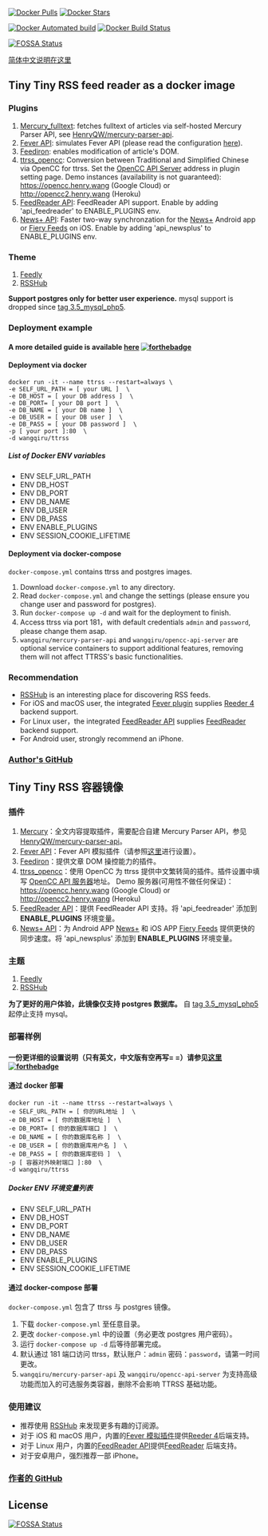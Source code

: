 [![Docker Pulls](https://img.shields.io/docker/pulls/wangqiru/ttrss.svg)](https://hub.docker.com/r/wangqiru/ttrss)
[![Docker Stars](https://img.shields.io/docker/stars/wangqiru/ttrss.svg)](https://hub.docker.com/r/wangqiru/ttrss)

[![Docker Automated build](https://img.shields.io/docker/automated/wangqiru/ttrss.svg)](https://hub.docker.com/r/wangqiru/ttrss/builds)
[![Docker Build Status](https://img.shields.io/docker/build/wangqiru/ttrss.svg)](https://hub.docker.com/r/wangqiru/ttrss/builds)

[![FOSSA Status](https://app.fossa.io/api/projects/git%2Bgithub.com%2FHenryQW%2Fdocker-ttrss-plugins.svg?type=shield)](https://app.fossa.io/projects/git%2Bgithub.com%2FHenryQW%2Fdocker-ttrss-plugins?ref=badge_shield)

[简体中文说明在这里](#tiny-tiny-rss-容器镜像)

## Tiny Tiny RSS feed reader as a docker image

### Plugins

1. [Mercury_fulltext](https://github.com/HenryQW/mercury_fulltext): fetches fulltext of articles via self-hosted Mercury Parser API, see [HenryQW/mercury-parser-api](https://github.com/HenryQW/mercury-parser-api).
1. [Fever API](https://github.com/HenryQW/tinytinyrss-fever-plugin): simulates Fever API (please read the configuration [here](https://tt-rss.org/oldforum/viewtopic.php?f=22&t=1981)).
1. [Feediron](https://github.com/feediron/ttrss_plugin-feediron): enables modification of article's DOM.
1. [ttrss_opencc](https://github.com/HenryQW/ttrss_opencc): Conversion between Traditional and Simplified Chinese via OpenCC for ttrss. Set the [OpenCC API Server](https://github.com/HenryQW/OpenCC.henry.wang) address in plugin setting page. Demo instances (availability is not guaranteed): https://opencc.henry.wang (Google Cloud) or http://opencc2.henry.wang (Heroku)
1. [FeedReader API](https://github.com/jangernert/FeedReader/tree/master/data/tt-rss-feedreader-plugin): FeedReader API support. Enable by adding 'api_feedreader' to ENABLE_PLUGINS env.
1. [News+ API](https://github.com/voidstern/tt-rss-newsplus-plugin/): Faster two-way synchronzation for the [News+](http://github.com/noinnion/newsplus/) Android app or [Fiery Feeds](http://cocoacake.net/apps/fiery/) on iOS. Enable by adding 'api_newsplus' to ENABLE_PLUGINS env.

### Theme

1. [Feedly](https://github.com/levito/tt-rss-feedly-theme)
1. [RSSHub](https://github.com/DIYgod/ttrss-theme-rsshub)

**Support postgres only for better user experience.** mysql support is dropped since [tag 3.5_mysql_php5](https://github.com/HenryQW/docker-ttrss-plugins/tree/3.5_mysql_php5).

### Deployment example

#### A more detailed guide is available [here](https://henry.wang/2018/04/25/ttrss-docker-plugins-guide.html) [![forthebadge](https://forthebadge.com/images/badges/check-it-out.svg)](https://henry.wang/2018/04/25/ttrss-docker-plugins-guide.html)

#### Deployment via docker

```
docker run -it --name ttrss --restart=always \
-e SELF_URL_PATH = [ your URL ]  \
-e DB_HOST = [ your DB address ]  \
-e DB_PORT= [ your DB port ]  \
-e DB_NAME = [ your DB name ]  \
-e DB_USER = [ your DB user ]  \
-e DB_PASS = [ your DB password ]  \
-p [ your port ]:80  \
-d wangqiru/ttrss
```

##### List of Docker ENV variables

* ENV SELF_URL_PATH
* ENV DB_HOST
* ENV DB_PORT
* ENV DB_NAME
* ENV DB_USER
* ENV DB_PASS
* ENV ENABLE_PLUGINS
* ENV SESSION_COOKIE_LIFETIME

#### Deployment via docker-compose

`docker-compose.yml` contains ttrss and postgres images.

1. Download `docker-compose.yml` to any directory.
1. Read `docker-compose.yml` and change the settings (please ensure you change user and password for postgres).
1. Run `docker-compose up -d` and wait for the deployment to finish.
1. Access ttrss via port 181，with default credentials `admin` and `password`, please change them asap.
1. `wangqiru/mercury-parser-api` and `wangqiru/opencc-api-server` are optional service containers to support additional features, removing them will not affect TTRSS's basic functionalities.

### Recommendation

* [RSSHub](https://docs.rsshub.app/en/) is an interesting place for discovering RSS feeds.
* For iOS and macOS user, the integrated [Fever plugin](https://github.com/HenryQW/tinytinyrss-fever-plugin) supplies [Reeder 4](http://reederapp.com/) backend support.
* For Linux user，the integrated [FeedReader API](https://github.com/jangernert/FeedReader/tree/master/data/tt-rss-feedreader-plugin) supplies [FeedReader](https://jangernert.github.io/FeedReader/) backend support.
* For Android user, strongly recommend an iPhone.

### [Author's GitHub](https://github.com/HenryQW/docker-ttrss-plugins)

## Tiny Tiny RSS 容器镜像

### 插件

1. [Mercury](https://github.com/HenryQW/mercury_fulltext)：全文内容提取插件，需要配合自建 Mercury Parser API，参见[HenryQW/mercury-parser-api](https://github.com/HenryQW/mercury-parser-api)。
1. [Fever API](https://github.com/HenryQW/tinytinyrss-fever-plugin)：Fever API 模拟插件（请参照[这里](https://tt-rss。org/oldforum/viewtopic。php?f=22&t=1981)进行设置）。
1. [Feediron](https://github.com/feediron/ttrss_plugin-feediron)：提供文章 DOM 操控能力的插件。
1. [ttrss_opencc](https://github.com/HenryQW/ttrss_opencc)：使用 OpenCC 为 ttrss 提供中文繁转简的插件。插件设置中填写 [OpenCC API 服务器](https://github.com/HenryQW/OpenCC.henry.wang)地址。 Demo 服务器(可用性不做任何保证)：https://opencc.henry.wang (Google Cloud) or http://opencc2.henry.wang (Heroku)
1. [FeedReader API](https://github.com/jangernert/FeedReader/tree/master/data/tt-rss-feedreader-plugin)：提供 FeedReader API 支持。将 'api_feedreader' 添加到 **ENABLE_PLUGINS** 环境变量。
1. [News+ API](https://github.com/voidstern/tt-rss-newsplus-plugin/)：为 Android APP [News+](http://github.com/noinnion/newsplus/) 和 iOS APP [Fiery Feeds](http://cocoacake.net/apps/fiery/) 提供更快的同步速度。将 'api_newsplus' 添加到 **ENABLE_PLUGINS** 环境变量。

### 主题

1. [Feedly](https://github.com/levito/tt-rss-feedly-theme)
1. [RSSHub](https://github.com/DIYgod/ttrss-theme-rsshub)

**为了更好的用户体验，此镜像仅支持 postgres 数据库。** 自 [tag 3.5_mysql_php5](https://github.com/HenryQW/docker-ttrss-plugins/tree/3.5_mysql_php5) 起停止支持 mysql。

### 部署样例

#### 一份更详细的设置说明（只有英文，中文版有空再写= =）请参见[这里](https://henry.wang/2018/04/25/ttrss-docker-plugins-guide.html) [![forthebadge](https://forthebadge.com/images/badges/check-it-out.svg)](https://henry.wang/2018/04/25/ttrss-docker-plugins-guide.html)

#### 通过 docker 部署

```
docker run -it --name ttrss --restart=always \
-e SELF_URL_PATH = [ 你的URL地址 ]  \
-e DB_HOST = [ 你的数据库地址 ]  \
-e DB_PORT= [ 你的数据库端口 ]  \
-e DB_NAME = [ 你的数据库名称 ]  \
-e DB_USER = [ 你的数据库用户名 ]  \
-e DB_PASS = [ 你的数据库密码 ]  \
-p [ 容器对外映射端口 ]:80  \
-d wangqiru/ttrss
```

##### Docker ENV 环境变量列表

* ENV SELF_URL_PATH
* ENV DB_HOST
* ENV DB_PORT
* ENV DB_NAME
* ENV DB_USER
* ENV DB_PASS
* ENV ENABLE_PLUGINS
* ENV SESSION_COOKIE_LIFETIME

#### 通过 docker-compose 部署

`docker-compose.yml` 包含了 ttrss 与 postgres 镜像。

1. 下载 `docker-compose.yml` 至任意目录。
1. 更改 `docker-compose.yml` 中的设置（务必更改 postgres 用户密码）。
1. 运行 `docker-compose up -d` 后等待部署完成。
1. 默认通过 181 端口访问 ttrss，默认账户：`admin` 密码：`password`，请第一时间更改。
1. `wangqiru/mercury-parser-api` 及 `wangqiru/opencc-api-server` 为支持高级功能而加入的可选服务类容器，删除不会影响 TTRSS 基础功能。

### 使用建议

* 推荐使用 [RSSHub](https://docs。rsshub。app/) 来发现更多有趣的订阅源。
* 对于 iOS 和 macOS 用户，内置的[Fever 模拟插件](https://github.com/HenryQW/tinytinyrss-fever-plugin)提供[Reeder 4](http://reederapp.com/)后端支持。
* 对于 Linux 用户，内置的[FeedReader API](https://github.com/jangernert/FeedReader/tree/master/data/tt-rss-feedreader-plugin)提供[FeedReader](https://jangernert.github.io/FeedReader/) 后端支持。
* 对于安卓用户，强烈推荐一部 iPhone。

### [作者的 GitHub](https://github.com/HenryQW/docker-ttrss-plugins)

## License

[![FOSSA Status](https://app.fossa.io/api/projects/git%2Bgithub.com%2FHenryQW%2Fdocker-ttrss-plugins.svg?type=large)](https://app.fossa.io/projects/git%2Bgithub.com%2FHenryQW%2Fdocker-ttrss-plugins?ref=badge_large)
